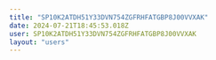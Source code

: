 ```yaml
---
title: "SP10K2ATDH51Y33DVN754ZGFRHFATGBP8J00VVXAK"
date: 2024-07-21T18:45:53.018Z
user: SP10K2ATDH51Y33DVN754ZGFRHFATGBP8J00VVXAK
layout: "users"
---
```

    